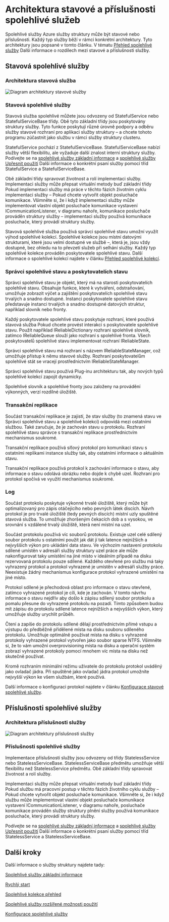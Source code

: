 <properties
   pageTitle="Architektura spolehlivé služby | Microsoft Azure"
   description="Základní informace o architektura spolehlivé služby pro stavové a příslušnosti služby"
   services="service-fabric"
   documentationCenter=".net"
   authors="AlanWarwick"
   manager="timlt"
   editor="vturecek"/>

<tags
   ms.service="Service-Fabric"
   ms.devlang="dotnet"
   ms.topic="article"
   ms.tgt_pltfrm="NA"
   ms.workload="NA"
   ms.date="03/30/2016"
   ms.author="alanwar"/>

# <a name="architecture-for-stateful-and-stateless-reliable-services"></a>Architektura stavové a příslušnosti spolehlivé služeb

Spolehlivé služby Azure služby struktury může být stavové nebo příslušnosti. Každý typ služby běží v rámci konkrétní architektury. Tyto architektury jsou popsané v tomto článku.
V tématu [Přehled spolehlivé služby](service-fabric-reliable-services-introduction.md) Další informace o rozdílech mezi stavové a příslušnosti služby.

## <a name="stateful-reliable-services"></a>Stavová spolehlivé služby

### <a name="architecture-of-a-stateful-service"></a>Architektura stavová služba
![Diagram architektury stavové služby](./media/service-fabric-reliable-services-platform-architecture/reliable-stateful-service-architecture.png)

### <a name="stateful-reliable-service"></a>Stavová spolehlivé služby

Stavová služba spolehlivé můžete jsou odvozeny od StatefulService nebo StatefulServiceBase třídy. Obě tyto základní třídy jsou poskytovány struktury služby. Tyto funkce poskytují různé úrovně podpory a odběru služby stavové rozhraní pro aplikaci služby struktury – a chcete tohoto programu zúčastnit jako službu v rámci služby struktury clusteru.

StatefulService pochází z StatefulServiceBase. StatefulServiceBase nabízí služby větší flexibilitu, ale vyžaduje další znalost interní struktury služby.
Podívejte se na [spolehlivé služby základní informace](service-fabric-reliable-services-introduction.md) a [spolehlivé služby Upřesnit použití](service-fabric-reliable-services-advanced-usage.md) Další informace o konkrétní psaní služby pomocí tříd StatefulService a StatefulServiceBase.

Obě základní třídy spravovat životnost a rolí implementaci služby. Implementaci služby může přepsat virtuální metody buď základní třídy Pokud implementaci služby má práce v těchto fázích životním cyklu implementaci služby – Pokud chcete vytvořit objekt posluchače komunikace. Všimněte si, že i když implementaci služby může implementovat vlastní objekt posluchače komunikace vystavení ICommunicationListener, v diagramu nahoře, komunikace posluchače prováděn struktury služby – implementaci služby používá komunikace posluchače, který provádí struktury služby.

Stavová spolehlivé služba používá správci spolehlivé stavu umožní využít výhod spolehlivé kolekcí. Spolehlivé kolekce jsou místní datovými strukturami, které jsou velmi dostupné ve službě –, která je, jsou vždy dostupné, bez ohledu na to převzetí služeb při selhání služby. Každý typ spolehlivé kolekce prováděn poskytovatele spolehlivé stavu.
Další informace o spolehlivé kolekcí najdete v článku [Přehled spolehlivé kolekcí](service-fabric-reliable-services-reliable-collections.md).

### <a name="reliable-state-manager-and-state-providers"></a>Správci spolehlivé stavu a poskytovatelích stavu

Správci spolehlivé stavu je objekt, který má na starosti poskytovatelích spolehlivé stavu. Obsahuje funkce, které k vytváření, odstraňování, umožňuje zobrazit výčet a zajištění poskytovatelích spolehlivé stavu trvalých a snadno dostupné. Instanci poskytovatele spolehlivé stavu představuje instanci trvalých a snadno dostupné datových struktur, například slovník nebo fronty.

Každý poskytovatele spolehlivé stavu poskytuje rozhraní, které používá stavová služba Pokud chcete provést interakci s poskytovatele spolehlivé stavu. Použít například IReliableDictionary rozhraní spolehlivé slovník, zatímco IReliableQueue slouží jako rozhraní s spolehlivé fronta. Všech poskytovatelů spolehlivé stavu implementovat rozhraní IReliableState.

Správci spolehlivé stavu má rozhraní s názvem IReliableStateManager, což umožňuje přístup k němu stavové služby. Rozhraní poskytovatelům spolehlivé stát se vracejí prostřednictvím IReliableStateManager.

Správci spolehlivé stavu používá Plug-inu architekturu tak, aby nových typů spolehlivé kolekcí zapojit dynamicky.

Spolehlivé slovník a spolehlivé fronty jsou založeny na provádění výkonných, verzí rozdílné úložiště.

### <a name="transactional-replicator"></a>Transakční replikace

Součást transakční replikace je zajistí, že stav služby (to znamená stavu ve Správci spolehlivé stavu a spolehlivé kolekcí) odpovídá mezi ostatními službou. Také zaručuje, že je zachován stavu u protokolu. Rozhraní spolehlivé stavu správce s transakční replikace prostřednictvím mechanismus soukromé.

Transakční replikace používá síťový protokol pro komunikaci stavu s ostatními replikami instance služby tak, aby ostatními informace o aktuálním stavu.

Transakční replikace používá protokol k zachování informace o stavu, aby informace o stavu odolává obrázku nebo dojde k chybě uzel. Rozhraní pro protokol spočívá ve využití mechanismus soukromé.

### <a name="log"></a>Log

Součást protokolu poskytuje výkonné trvalé úložiště, který může být optimalizovaný pro zápis otáčejícího nebo pevných látek discích.  Návrh protokol je pro trvalé úložiště (tedy pevných discích) místní uzly spuštěné stavová služba. To umožňuje zhoršeným čekacích dob a s vysokou, ve srovnání s vzdálené trvalý úložiště, která není místní na uzel.

Součást protokolu používá víc souborů protokolu. Existuje uzel celé sdílený soubor protokolu s ostatními použít jak dát jí tak latence nejnižších a nejvyšších výkon pro ukládání data stavu. Ve výchozím nastavení protokolu sdílené umístěn v adresáři služby struktury uzel práce ale může nakonfigurovat taky umístění na jiné místo v ideálním případě na disku rezervovaná protokolu pouze sdílené. Každého otevřené pro službu má taky vyhrazený protokol a protokol vyhrazené je umístěn v adresáři služby práce. Neexistuje žádný mechanismus konfigurace protokol vyhrazené umístění na jiné místo.

Protokol sdílené je přechodová oblast pro informace o stavu otevřené, zatímco vyhrazené protokol je cíli, kde je zachován. V tomto návrhu informace o stavu nejdřív aby došlo k zápisu sdílený soubor protokolu a pomalu přesune do vyhrazené protokolu na pozadí. Tímto způsobem budou mít zápisu do protokolu sdílené latence nejnižších a nejvyšších výkon, který umožňuje služby urychlit průběh.

Čtení a zapíše do protokolu sdílené dělají prostřednictvím přímé vstupu a výstupu do předběžně přidělené místa na disku souboru sdíleného protokolu. Umožňuje optimálně používat místa na disku s vyhrazené protokoly vyhrazené protokol vytvořen jako soubor sparse NTFS. Všimněte si, že to vám umožní overprovisioning místa na disku a operační systém zobrazí vyhrazené protokoly pomocí mnohem víc místa na disku než skutečně používat.

Kromě rozhraním minimální režimu uživatele do protokolu protokol uváděný jako ovladač jádra. Při spuštěné jako ovladač jádra protokol umožníte nejvyšší výkon ke všem službám, které používá.

Další informace o konfiguraci protokol najdete v článku [Konfigurace stavové spolehlivé služby](service-fabric-reliable-services-configuration.md).

## <a name="stateless-reliable-service"></a>Příslušnosti spolehlivé služby

### <a name="architecture-of-a-stateless-service"></a>Architektura příslušnosti služby
![Diagram architektury příslušnosti služby](./media/service-fabric-reliable-services-platform-architecture/reliable-stateless-service-architecture.png)

### <a name="stateless-reliable-service"></a>Příslušnosti spolehlivé služby

Implementace příslušnosti služby jsou odvozeny od třídy StatelessService nebo StatelessServiceBase. StatelessServiceBase předmětu umožňuje větší flexibilitu než StatelessService předmětu.
Obě základní třídy spravovat životnost a rolí služby.

Implementaci služby může přepsat virtuální metody buď základní třídy Pokud službu má pracovní postup v těchto fázích životního cyklu služby – Pokud chcete vytvořit objekt posluchače komunikace. Všimněte si, že i když službu může implementovat vlastní objekt posluchače komunikace vystavení ICommunicationListener, v diagramu nahoře, posluchače komunikace prováděn služby struktury plnění služby používá komunikace posluchače, který provádí struktury služby.

Podívejte se na [spolehlivé služby základní informace](service-fabric-reliable-services-introduction.md) a [spolehlivé služby Upřesnit použití](service-fabric-reliable-services-advanced-usage.md) Další informace o konkrétní psaní služby pomocí tříd StatelessService a StatelessServiceBase.

<!--Every topic should have next steps and links to the next logical set of content to keep the customer engaged-->
## <a name="next-steps"></a>Další kroky

Další informace o služby struktury najdete tady:

[Spolehlivé služby základní informace](service-fabric-reliable-services-introduction.md)

[Rychlý start](service-fabric-reliable-services-quick-start.md)

[Spolehlivé kolekce přehled](service-fabric-reliable-services-reliable-collections.md)

[Spolehlivé služby rozšířené možnosti použití](service-fabric-reliable-services-advanced-usage.md)

[Konfigurace spolehlivé služby](service-fabric-reliable-services-configuration.md)  
